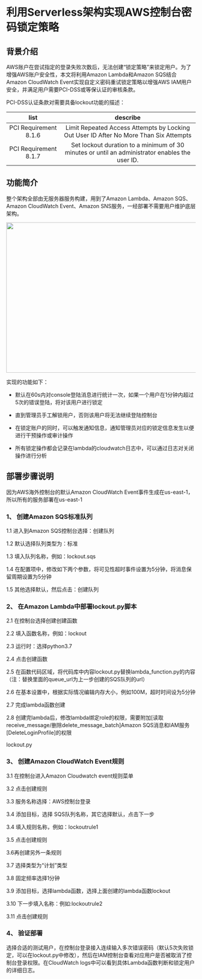 
# 利用Serverless架构实现AWS控制台密码锁定策略

## 背景介绍
AWS账户在尝试指定的登录失败次数后，无法创建“锁定策略”来锁定用户。为了增强AWS账户安全性，本文将利用Amazon Lambda和Amazon SQS结合Amazon CloudWatch Event实现自定义密码重试锁定策略以增强AWS IAM用户安全，并满足用户需要PCI-DSS或等保认证的审核条款。

PCI-DSS认证条款对需要具备lockout功能的描述：

| list  | describe  | 
| :------------: |:---------------:| 
| PCI Requirement 8.1.6      | Limit Repeated Access Attempts by Locking Out User ID After No More Than Six Attempts     | 
| PCI Requirement 8.1.7      | Set lockout duration to a minimum of 30 minutes or until an administrator enables the user ID.    |



## 功能简介
整个架构全部由无服务器服务构建，用到了Amazon Lambda、Amazon SQS、Amazon CloudWatch Event、Amazon SNS服务，一经部署不需要用户维护底层架构。


<img src="https://user-images.githubusercontent.com/75667661/136677334-64fc9b0a-c484-45a4-8ea7-b31a783a734c.png" width="970" height="400"/><br/>

实现的功能如下：

 * 默认在60s内对console登陆消息进行统计一次，如果一个用户在1分钟内超过5次的错误登陆，将对该用户进行锁定

 * 直到管理员手工解锁用户，否则该用户将无法继续登陆控制台

 * 在锁定账户的同时，可以触发通知信息，通知管理员对应的锁定信息发生以便进行干预操作或审计操作

 * 所有锁定操作都会记录在lambda的cloudwatch日志中，可以通过日志对关闭操作进行分析

  
## 部署步骤说明
因为AWS海外控制台的默认Amazon CloudWatch Event事件生成在us-east-1，所以所有的服务部署在us-east-1

### 1、	创建Amazon SQS标准队列

1.1	进入到Amazon SQS控制台选择：创建队列

1.2	默认选择队列类型为：标准

1.3	填入队列名称，例如：lockout.sqs

1.4	在配置项中，修改如下两个参数，将可见性超时事件设置为5分钟，将消息保留周期设置为5分钟

1.5	其他选择默认，然后点击：创建队列

### 2、	在Amazon Lambda中部署lockout.py脚本

2.1 在控制台选择创建创建函数

2.2 填入函数名称，例如：lockout

2.3 运行时：选择python3.7

2.4 点击创建函数

2.5 在函数代码区域，将代码库中内容lockout.py替换lambda_function.py的内容（注：替换里面的queue_url为上一步创建的SQS队列的url）

2.6 在基本设置中，根据实际情况编辑内存大小，例如100M，超时时间设为5分钟

2.7 完成lambda函数创建

2.8 创建完lambda后，修改lambda绑定role的权限，需要附加[读取receive_message/删除delete_message_batch]Amazon SQS消息和IAM服务[DeleteLoginProfile]的权限


lockout.py

### 3、	创建Amazon CloudWatch Event规则

3.1 在控制台进入Amazon Cloudwatch event规则菜单

3.2 点击创建规则

3.3 服务名称选择：AWS控制台登录

3.4 添加目标，选择 SQS队列名称，其它选择默认，点击下一步

3.4 填入规则名称，例如：lockoutrule1

3.5 点击创建规则

3.6再创建另外一条规则

3.7 选择类型为“计划”类型

3.8 固定频率选择1分钟

3.9 添加目标，选择lambda函数，选择上面创建的lambda函数lockout

3.10 下一步填入名称：例如:lockoutrule2

3.11 点击创建规则

### 4、	验证部署

选择合适的测试用户，在控制台登录接入连续输入多次错误密码（默认5次失败锁定，可以在lockout.py中修改），然后在IAM控制台查看对应用户是否被取消了控制台登录权限。在CloudWatch logs中可以看到具体Lambda函数判断和锁定用户的详细日志。
